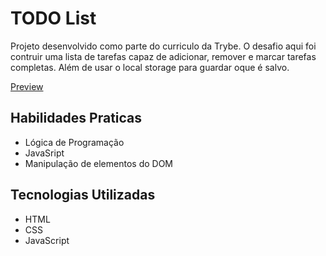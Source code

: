 # TODO List

Projeto desenvolvido como parte do curriculo da Trybe. O desafio aqui foi contruir uma lista de tarefas capaz de adicionar, remover e marcar tarefas completas. Além de usar o local storage para guardar oque é salvo.

[Preview](https://gusttavocdn.github.io/todo-list/)

## Habilidades Praticas

- Lógica de Programação
- JavaSript
 - Manipulação de elementos do DOM

## Tecnologias Utilizadas

- HTML
- CSS
- JavaScript